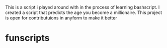 This is a script i played around with in the process of learning bashscript. I created a script that predicts the age you become a millionaire. This project is open for contributuions in anyform to make it better
# funscripts
